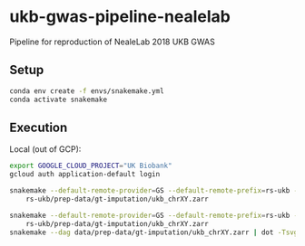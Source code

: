 # ukb-gwas-pipeline-nealelab

Pipeline for reproduction of NealeLab 2018 UKB GWAS

## Setup

```bash
conda env create -f envs/snakemake.yml 
conda activate snakemake
```

## Execution

Local (out of GCP):

```bash
export GOOGLE_CLOUD_PROJECT="UK Biobank"
gcloud auth application-default login

snakemake --default-remote-provider=GS --default-remote-prefix=rs-ukb -np \
    rs-ukb/prep-data/gt-imputation/ukb_chrXY.zarr

snakemake --default-remote-provider=GS --default-remote-prefix=rs-ukb --dag \
    rs-ukb/prep-data/gt-imputation/ukb_chrXY.zarr
snakemake --dag data/prep-data/gt-imputation/ukb_chrXY.zarr | dot -Tsvg > dag.svg
```
